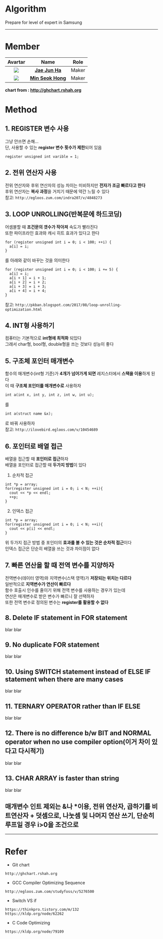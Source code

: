 # Algorithm
Prepare for level of expert in Samsung

---

# Member  

|                 Avartar                  |                   Name                   | Role  |
| :--------------------------------------: | :--------------------------------------: | :---: |
| <img src="https://avatars1.githubusercontent.com/u/7951335?v=4&s=100"> | <a href = "https://github.com/jaejunha"> **Jae Jun Ha** </a> | Maker |
| <img src="https://avatars1.githubusercontent.com/u/31812857?v=4&s=100"> | <a href = "https://github.com/Minseok-Hong"> **Min Seok Hong** </a> | Maker |

 **chart from : http://ghchart.rshah.org**  

# Method  

## 1. REGISTER 변수 사용    
그냥 안쓰면 손해...  
단, 사용할 수 있는 **register 변수 횟수가 제한**되어 있음  
```
register unsigned int varible = 1;
```
## 2. 전위 연산자 사용  
전위 연산자와 후위 연산자의 성능 차이는 미비하지만 **전자가 조금 빠르다고 한다**   
후위 연산자는 **복사 과정**을 거치기 때문에 약간 느릴 수 있다  
참고: `http://egloos.zum.com/indra207/v/4848273`
## 3. LOOP UNROLLING(반복문에 하드코딩)      
어셈블할 때 **조건문의 갯수가 작아져** 속도가 빨라진다  
또한 파이프라인 효과와 캐시 히트 효과가 있다고 한다  
```
for (register unsigned int i = 0; i < 100; ++i) {
  a[i] = i;
}
```
를 아래와 같이 바꾸는 것을 의미한다
```
for (register unsigned int i = 0; i < 100; i += 5) {
  a[i] = i;
  a[i + 1] = i + 1;
  a[i + 2] = i + 2;
  a[i + 3] = i + 3;
  a[i + 4] = i + 4;
}
```  
참고: `http://pkban.blogspot.com/2017/08/loop-unrolling-optimization.html`  
## 4. INT형 사용하기   
컴퓨터는 기본적으로 **int형에 최적화** 되있다  
그래서 char형, bool형, double형을 쓰는 것보다 성능이 좋다   
## 5. 구조체 포인터 매개변수  
함수의 매개변수(int형 기준)가 **4개가 넘어가게 되면** 레지스터에서 **스택을 이용**하게 된다   
이 때 **구조체 포인터를 매개변수로** 사용하자  
```
int a(int x, int y, int z, int w, int u);
```
를
```
int a(struct name &x);
```
로 바꿔 사용하자  
참고: `http://ilovebird.egloos.com/v/10454689`   
## 6. 포인터로 배열 접근  
배열을 접근할 때 **포인터로 접근**하자  
배열을 포인터로 접근할 때 **두가지 방법**이 있다  
1. 순차적 접근  
```
int *p = array;
for(register unsigned int i = 0; i < N; ++i){
  cout << *p << endl;
  ++p;
}
```
2. 인덱스 접근
```
int *p = array;
for(register unsigned int i = 0; i < N; ++i){
  cout << p[i] << endl;
}
```
위 두가지 접근 방법 중 포인터의 **효과를 볼 수 있는 것은 순차적 접근**이다  
인덱스 접근은 단순히 배열을 쓰는 것과 차이점이 없다  
## 7. 빠른 연산을 할 때 전역 변수를 지양하자   
전역변수(데이터 영역)와 지역변수(스택 영역)가 **저장되는 위치는 다르다**   
일반적으로 **지역변수가 연산이 빠르다**  
함수 호출시 인수를 줄이기 위해 전역 변수를 사용하는 경우가 있는데  
연산은 매개변수로 받은 변수가 빠르니 잘 선택하자   
또한 전역 변수로 정의된 변수는 **register를 활용할 수 없다**  
## 8. Delete IF statement in FOR statement  
blar blar  
  
## 9. No duplicate FOR statement  
blar blar  
  
## 10. Using SWITCH statement instead of ELSE IF statement when there are many cases  
blar blar  
  
## 11. TERNARY OPERATOR rather than IF ELSE  
blar blar  
  
## 12. There is no difference b/w BIT and NORMAL operator when no use compiler option(이거 차이 있다고 다시적기)    
blar blar    
  
## 13. CHAR ARRAY is faster than string  
blar blar   

## 매개변수 인트 제외는 &나 \*이용, 전위 연산자, 곱하기를 비트연산자 + 덧셈으로, 나눗셈 및 나머지 연산 쓰기, 단순히 루프일 경우 i>0을 조건으로       

---
# Refer  
- Git chart  
```
http://ghchart.rshah.org    
```

- GCC Compiler Optimizing Sequence
~~~
http://egloos.zum.com/studyfoss/v/5276500
~~~

- Switch VS if
~~~
https://thinkpro.tistory.com/m/132
https://kldp.org/node/62262
~~~

- C Code Optimizing
~~~
https://kldp.org/node/79109
~~~


